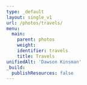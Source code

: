 ```yaml
---
type: _default
layout: single_v1
url: /photos/travels/
menu:
  main:
    parent: photos
    weight: 
    identifier: travels
    title: Travels
unifiedAlt: 'Dawson Kinsman'
_build:
  publishResources: false
---
```


